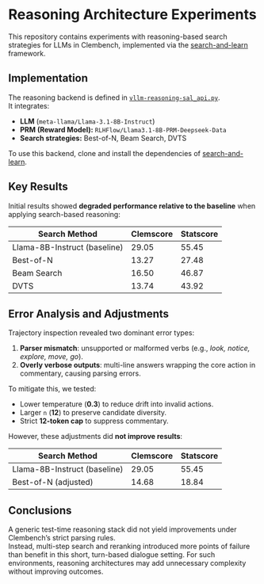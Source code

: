 # Reasoning Architecture Experiments

This repository contains experiments with reasoning-based search strategies for LLMs in Clembench, implemented via the [search-and-learn](https://github.com/huggingface/search-and-learn) framework.

## Implementation

The reasoning backend is defined in [`vllm-reasoning-sal_api.py`](vllm-reasoning-sal_api.py).  
It integrates:
- **LLM** (`meta-llama/Llama-3.1-8B-Instruct`)
- **PRM (Reward Model):** `RLHFlow/Llama3.1-8B-PRM-Deepseek-Data`
- **Search strategies:** Best-of-N, Beam Search, DVTS

To use this backend, clone and install the dependencies of [search-and-learn](https://github.com/huggingface/search-and-learn).

## Key Results

Initial results showed **degraded performance relative to the baseline** when applying search-based reasoning:

| Search Method | Clemscore | Statscore |
|---------------|-----------|-----------|
| Llama-8B-Instruct (baseline) | 29.05 | 55.45 |
| Best-of-N | 13.27 | 27.48 |
| Beam Search | 16.50 | 46.87 |
| DVTS | 13.74 | 43.92 |

## Error Analysis and Adjustments

Trajectory inspection revealed two dominant error types:
1. **Parser mismatch**: unsupported or malformed verbs (e.g., *look, notice, explore, move, go*).
2. **Overly verbose outputs**: multi-line answers wrapping the core action in commentary, causing parsing errors.

To mitigate this, we tested:
- Lower temperature (**0.3**) to reduce drift into invalid actions.
- Larger `n` (**12**) to preserve candidate diversity.
- Strict **12-token cap** to suppress commentary.

However, these adjustments did **not improve results**:

| Search Method | Clemscore | Statscore |
|---------------|-----------|-----------|
| Llama-8B-Instruct (baseline) | 29.05 | 55.45 |
| Best-of-N (adjusted) | 14.68 | 18.84 |

## Conclusions

A generic test-time reasoning stack did not yield improvements under Clembench’s strict parsing rules.  
Instead, multi-step search and reranking introduced more points of failure than benefit in this short, turn-based dialogue setting. For such environments, reasoning architectures may add unnecessary complexity without improving outcomes.

